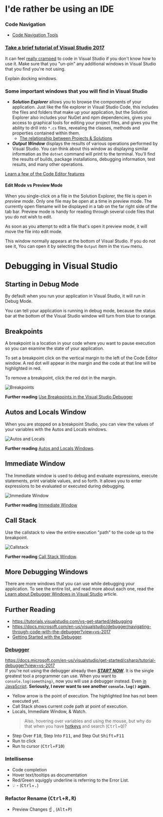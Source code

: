 # I'de rather be using an IDE
### Code Navigation
- [Code Navigation Tools](https://docs.microsoft.com/en-us/visualstudio/ide/navigating-code)

### [Take a brief tutorial of Visual Studio 2017](https://tutorials.visualstudio.com/vs-get-started/intro)  
It can feel [really cramped](https://twitter.com/dylanbeattie/status/832326857798348800) to code in Visual Studio if you don't know how to use it. Make sure that you "un-pin" any additional windows in Visual Studio that you find you're not using.

Explain docking windows.

### Some important windows that you will find in Visual Studio
- **_Solution Explorer_** allows you to browse the components of your application. Just like the file explorer in Visual Studio Code, this includes the files and folders that make up your application, but the Solution Explorer also includes your NuGet and npm dependencies, gives you access to graphical tools for editing your project files, and gives you the ability to drill into `*.cs` files, revealing the classes, methods and properties contained within them.
	- [The relationship between Projects & Solutions](https://docs.microsoft.com/en-us/visualstudio/ide/creating-solutions-and-projects)
- **_Output Window_** displays the results of various operations performed by Visual Studio. You can think about this window as displaying similar information as the `dotnet` command will print to the terminal. You'll find the results of builds, package installations, debugging information, test results, and many other operations.

[Learn a few of the Code Editor features](https://docs.microsoft.com/en-us/visualstudio/ide/writing-code-in-the-code-and-text-editor?view=vs-2017)

#### Edit Mode vs Preview Mode

When you single-click on a file in the Solution Explorer, the file is open in _preview mode_. Only one file may be open at a time in preview mode. The currently open filename will be displayed in a tab on the far right side of the tab bar. Preview mode is handy for reading through several code files that you do not wish to edit.

As soon as you attempt to edit a file that's open it preview mode, it will move the file into edit mode.

This window normally appears at the bottom of Visual Studio. If you do not see it, You can open it by selecting the `Output` item in the `View` menu.


# Debugging in Visual Studio

## Starting in Debug Mode

By default when you run your application in Visual Studio, it will run in Debug Mode. 

You can tell your application is running in debug mode, because the status bar at the bottom of the Visual Studio window will turn from blue to orange.


## Breakpoints

A breakpoint is a location in your code where you want to pause execution so you can examine the state of your application.

To set a breakpoint click on the vertical margin to the left of the Code Editor window. A red dot will appear in the margin and the code at that line will be highlighted in red.

To remove a breakpoint, click the red dot in the margin.

![Breakpoints](./images/breakpoint.gif)

**Further reading**
[Use Breakpoints in the Visual Studio Debugger](https://docs.microsoft.com/en-us/visualstudio/debugger/using-breakpoints?view=vs-2017)

## Autos and Locals Window

When you are stopped on a breakpoint Studio, you can view the values of your variables with the Autos and Locals windows.

![Autos and Locals](./images/autos_locals.gif)

**Further reading**
[Autos and Locals Windows](https://docs.microsoft.com/en-us/visualstudio/debugger/autos-and-locals-windows?view=vs-2017).

## Immediate Window

The Immediate window is used to debug and evaluate expressions, execute statements, print variable values, and so forth. It allows you to enter expressions to be evaluated or executed during debugging.

![Immediate Window](./images/immediate.gif)

**Further reading**
[Immediate Window](https://docs.microsoft.com/en-us/visualstudio/ide/reference/immediate-window?view=vs-2017)

## Call Stack

Use the callstack to view the entire execution "path" to the code up to the breakpoint.

![Callstack](./images/callstack.gif)

**Further reading**
[Call Stack Window](https://docs.microsoft.com/en-us/visualstudio/debugger/how-to-use-the-call-stack-window?view=vs-2017).

## More Debugging Windows

There are more windows that you can use while debugging your application. To see the entire list, and read more about each one, read the [Learn about Debugger Windows in Visual Studio](https://docs.microsoft.com/en-us/visualstudio/debugger/debugger-windows?view=vs-2017) article.


## Further Reading
* https://tutorials.visualstudio.com/vs-get-started/debugging
* https://docs.microsoft.com/en-us/visualstudio/debugger/navigating-through-code-with-the-debugger?view=vs-2017 
* [Getting Started with the Debugger](https://msdn.microsoft.com/en-us/library/k0k771bt.aspx).



### [Debugger](https://docs.microsoft.com/en-us/visualstudio/debugger/debugger-feature-tour)  
https://docs.microsoft.com/en-us/visualstudio/get-started/csharp/tutorial-debugger?view=vs-2017  
If you're not using the debugger already then [**_START NOW_**](https://docs.microsoft.com/en-us/visualstudio/debugger/index?view=vs-2019s). It is the single greatest tool a programmer can use. When you want to `console.log(something)`, now you will use a debugger instead. Even [in JavaScript](https://stackoverflow.com/a/66431). **Seriously, I never want to see another `console.log()` again.**
- Yellow arrow is the point of execution. The highlighted line has not been executed yet.
- Call Stack shows current code path at point of execution.
- Locals, Immediate Window, & Watch.
	> Also, hovering over variables and using the mouse, but why do that when you have [hotkeys](http://visualstudioshortcuts.com/2017/) and search (<kbd>Ctrl</kbd>+<kbd>Q</kbd>)?
- Step Over <kbd>F10</kbd>, Step Into <kbd>F11</kbd>, and Step Out <kbd>Shift</kbd>+<kbd>F11</kbd>
- Run to click
- Run to cursor (<kbd>Ctrl</kbd>+<kbd>F10</kbd>)

### Intellisense
- Code completion
- Hover text/tooltips as documentation
- Red/Green squiggly underline is referring to the Error List.
- :bulb: - (<kbd>Ctrl</kbd>+<kbd>.</kbd>)

### Refactor Rename (<kbd>Ctrl</kbd>+<kbd>R,R</kbd>)
- Preview Changes :point_up: , (<kbd>Alt</kbd>+<kbd>P</kbd>)
